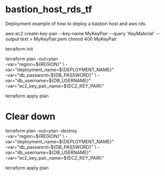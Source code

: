 # bastion_host_rds_tf
Deployment example of how to deploy a bastion host and aws rds.



aws ec2 create-key-pair --key-name MyKeyPair --query 'KeyMaterial' --output text > MyKeyPair.pem
chmod 400 MyKeyPair

terraform init

terraform plan -out=plan \
-var="region=${REGION}" \
-var="deployment_name=${DEPLOYMENT_NAME}" \
-var="db_password=${DB_PASSWORD}" \
-var="db_username=${DB_USERNAME}" \
-var="ec2_key_pair_name=${EC2_KEY_PAIR}"

terraform apply plan


# Clear down

terraform plan -out=plan -destroy \
-var="region=${REGION}" \
-var="deployment_name=${DEPLOYMENT_NAME}" \
-var="db_password=${DB_PASSWORD}" \
-var="db_username=${DB_USERNAME}" \
-var="ec2_key_pair_name=${EC2_KEY_PAIR}"

terraform apply plan
